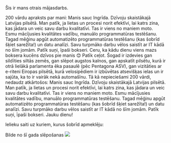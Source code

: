 Šis ir mans otrais mājasdarbs. 

200 vārdu apraksts par mani: 
Manis sauc Ingrīda. Dzīvoju skaistākajā Latvijas pilsētā. 
Man patīk, ja lietas un procesi norit efektīvi, lai katrs zina, kas jādara un veic savu darbu kvalitatīvi. Tas ir viens no maniem moto. Esmu mācījusies kvalitātes vadību, manuālo programmatūras testēšanu. Tagad mēģinu apgūt automatizēto programmatūras testēšanu (kas šobrīd šķiet sarežīta!) un datu analīzi. Savu turpmāko darbu vēlos saistīt ar IT kādā no šīm jomām. 
Patīk suņi, īpaši bokseri. Ceru, ka kādu dienu viens mazs boksera kucēns dzīvos pie manis 😊
Patīk ceļot. Šogad ir izdevies gan sildīties siltās zemēs, gan slēpot augstos kalnos, gan apskatīt pilsētu, kurā ir otrā lielākā parlamenta ēka pasaulē (pēc Pentagona ASV), gan vizitāties ar e-riteni Eiropas pilsētā, kurā velosipēdiem ir izbūvētas atsevišķas ielas un ir sajūta, ka to ir vairāk nekā automašīnu.
Tā kā nepieciešami 200 vārdi, nedaudz atkārtošos: Manis sauc Ingrīda. Dzīvoju skaistākajā Latvijas pilsētā. 
Man patīk, ja lietas un procesi norit efektīvi, lai katrs zina, kas jādara un veic savu darbu kvalitatīvi. Tas ir viens no maniem moto. Esmu mācījusies kvalitātes vadību, manuālo programmatūras testēšanu. Tagad mēģinu apgūt automatizēto programmatūras testēšanu (kas šobrīd šķiet sarežīta!) un datu analīzi. Savu turpmāko darbu vēlos saistīt ar IT kādā no šīm jomām. 
Patīk suņi, īpaši bokseri. Jauku dienu!

Ielieku saiti uz kuriem, kurus šobrīd apmeklēju: [](https://edu.lu.lv/mod/assign/view.php?id=75467)

Bilde no šī gada slēpošanas ![](C:\Users\ingri\Desktop\Are_sleposana_2022\ski.jpeg)
